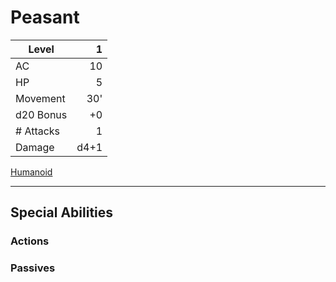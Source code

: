 # Peasant

| Level     |    1 |
| --------- | ---: |
| AC        |   10 |
| HP        |    5 |
| Movement  |  30' |
| d20 Bonus |   +0 |
| # Attacks |    1 |
| Damage    | d4+1 |

[Humanoid](../Creature%20Types/Humanoid.md)

---

## Special Abilities

### Actions

### Passives
